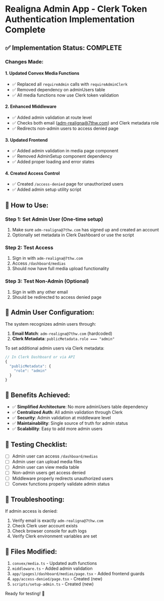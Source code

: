 # Realigna Admin App - Clerk Token Authentication Implementation Complete

## ✅ Implementation Status: COMPLETE

### Changes Made:

#### 1. **Updated Convex Media Functions**
- ✅ Replaced all `requireAdmin` calls with `requireAdminClerk`
- ✅ Removed dependency on adminUsers table
- ✅ All media functions now use Clerk token validation

#### 2. **Enhanced Middleware**
- ✅ Added admin validation at route level
- ✅ Checks both email (adm-realigna@7thw.com) and Clerk metadata role
- ✅ Redirects non-admin users to access denied page

#### 3. **Updated Frontend**
- ✅ Added admin validation in media page component
- ✅ Removed AdminSetup component dependency
- ✅ Added proper loading and error states

#### 4. **Created Access Control**
- ✅ Created `/access-denied` page for unauthorized users
- ✅ Added admin setup utility script

## 🚀 How to Use:

### Step 1: Set Admin User (One-time setup)
1. Make sure `adm-realigna@7thw.com` has signed up and created an account
2. Optionally set metadata in Clerk Dashboard or use the script

### Step 2: Test Access
1. Sign in with `adm-realigna@7thw.com`
2. Access `/dashboard/medias`
3. Should now have full media upload functionality

### Step 3: Test Non-Admin (Optional)
1. Sign in with any other email
2. Should be redirected to access denied page

## 🔧 Admin User Configuration:

The system recognizes admin users through:
1. **Email Match**: `adm-realigna@7thw.com` (hardcoded)
2. **Clerk Metadata**: `publicMetadata.role === "admin"`

To set additional admin users via Clerk metadata:
```typescript
// In Clerk Dashboard or via API
{
  "publicMetadata": {
    "role": "admin"
  }
}
```

## 🎯 Benefits Achieved:

- ✅ **Simplified Architecture**: No more adminUsers table dependency
- ✅ **Centralized Auth**: All admin validation through Clerk
- ✅ **Security**: Admin validation at middleware level
- ✅ **Maintainability**: Single source of truth for admin status
- ✅ **Scalability**: Easy to add more admin users

## 🧪 Testing Checklist:

- [ ] Admin user can access `/dashboard/medias`
- [ ] Admin user can upload media files
- [ ] Admin user can view media table
- [ ] Non-admin users get access denied
- [ ] Middleware properly redirects unauthorized users
- [ ] Convex functions properly validate admin status

## 🔧 Troubleshooting:

If admin access is denied:
1. Verify email is exactly `adm-realigna@7thw.com`
2. Check Clerk user account exists
3. Check browser console for auth logs
4. Verify Clerk environment variables are set

## 📁 Files Modified:

1. `convex/media.ts` - Updated auth functions
2. `middleware.ts` - Added admin validation
3. `app/(pages)/dashboard/medias/page.tsx` - Added frontend guards
4. `app/access-denied/page.tsx` - Created (new)
5. `scripts/setup-admin.ts` - Created (new)

Ready for testing! 🎉
